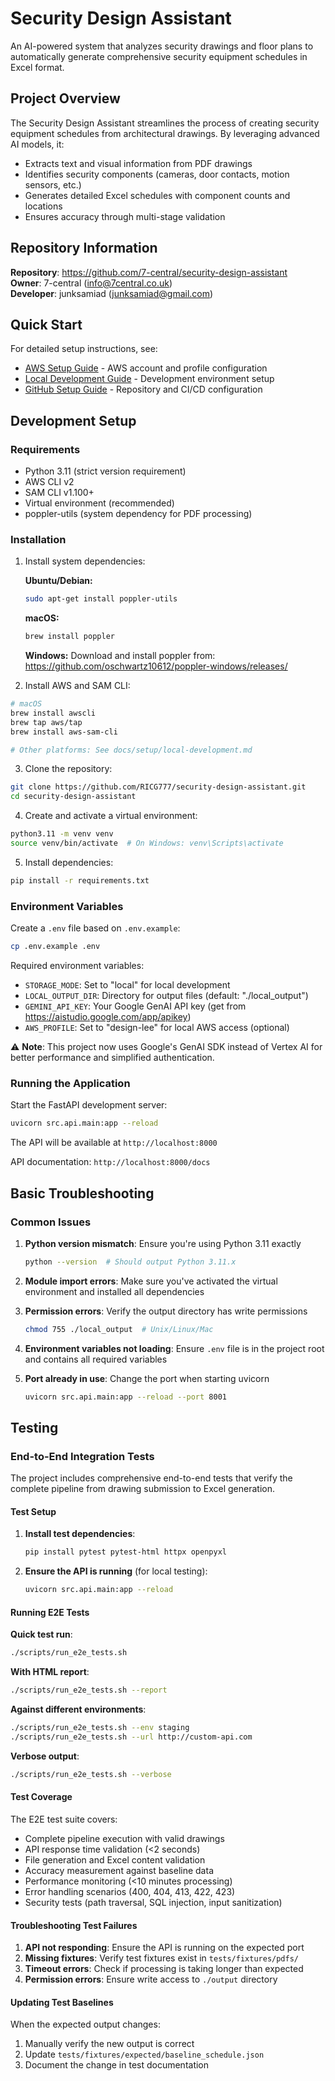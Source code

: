 # Security Design Assistant

An AI-powered system that analyzes security drawings and floor plans to automatically generate comprehensive security equipment schedules in Excel format.

## Project Overview

The Security Design Assistant streamlines the process of creating security equipment schedules from architectural drawings. By leveraging advanced AI models, it:

- Extracts text and visual information from PDF drawings
- Identifies security components (cameras, door contacts, motion sensors, etc.)
- Generates detailed Excel schedules with component counts and locations
- Ensures accuracy through multi-stage validation

## Repository Information

**Repository**: https://github.com/7-central/security-design-assistant  
**Owner**: 7-central (info@7central.co.uk)  
**Developer**: junksamiad (junksamiad@gmail.com)

## Quick Start

For detailed setup instructions, see:
- [AWS Setup Guide](docs/setup/aws-setup.md) - AWS account and profile configuration
- [Local Development Guide](docs/setup/local-development.md) - Development environment setup
- [GitHub Setup Guide](docs/setup/github-setup.md) - Repository and CI/CD configuration

## Development Setup

### Requirements

- Python 3.11 (strict version requirement)
- AWS CLI v2
- SAM CLI v1.100+
- Virtual environment (recommended)
- poppler-utils (system dependency for PDF processing)

### Installation

1. Install system dependencies:

   **Ubuntu/Debian:**
   ```bash
   sudo apt-get install poppler-utils
   ```

   **macOS:**
   ```bash
   brew install poppler
   ```

   **Windows:**
   Download and install poppler from: https://github.com/oschwartz10612/poppler-windows/releases/

2. Install AWS and SAM CLI:
```bash
# macOS
brew install awscli
brew tap aws/tap
brew install aws-sam-cli

# Other platforms: See docs/setup/local-development.md
```

3. Clone the repository:
```bash
git clone https://github.com/RICG777/security-design-assistant.git
cd security-design-assistant
```

4. Create and activate a virtual environment:
```bash
python3.11 -m venv venv
source venv/bin/activate  # On Windows: venv\Scripts\activate
```

5. Install dependencies:
```bash
pip install -r requirements.txt
```

### Environment Variables

Create a `.env` file based on `.env.example`:

```bash
cp .env.example .env
```

Required environment variables:

- `STORAGE_MODE`: Set to "local" for local development
- `LOCAL_OUTPUT_DIR`: Directory for output files (default: "./local_output")
- `GEMINI_API_KEY`: Your Google GenAI API key (get from https://aistudio.google.com/app/apikey)
- `AWS_PROFILE`: Set to "design-lee" for local AWS access (optional)

⚠️ **Note**: This project now uses Google's GenAI SDK instead of Vertex AI for better performance and simplified authentication.

### Running the Application

Start the FastAPI development server:

```bash
uvicorn src.api.main:app --reload
```

The API will be available at `http://localhost:8000`

API documentation: `http://localhost:8000/docs`

## Basic Troubleshooting

### Common Issues

1. **Python version mismatch**: Ensure you're using Python 3.11 exactly
   ```bash
   python --version  # Should output Python 3.11.x
   ```

2. **Module import errors**: Make sure you've activated the virtual environment and installed all dependencies

3. **Permission errors**: Verify the output directory has write permissions
   ```bash
   chmod 755 ./local_output  # Unix/Linux/Mac
   ```

4. **Environment variables not loading**: Ensure `.env` file is in the project root and contains all required variables

5. **Port already in use**: Change the port when starting uvicorn
   ```bash
   uvicorn src.api.main:app --reload --port 8001
   ```

## Testing

### End-to-End Integration Tests

The project includes comprehensive end-to-end tests that verify the complete pipeline from drawing submission to Excel generation.

#### Test Setup

1. **Install test dependencies**:
   ```bash
   pip install pytest pytest-html httpx openpyxl
   ```

2. **Ensure the API is running** (for local testing):
   ```bash
   uvicorn src.api.main:app --reload
   ```

#### Running E2E Tests

**Quick test run**:
```bash
./scripts/run_e2e_tests.sh
```

**With HTML report**:
```bash
./scripts/run_e2e_tests.sh --report
```

**Against different environments**:
```bash
./scripts/run_e2e_tests.sh --env staging
./scripts/run_e2e_tests.sh --url http://custom-api.com
```

**Verbose output**:
```bash
./scripts/run_e2e_tests.sh --verbose
```

#### Test Coverage

The E2E test suite covers:
- Complete pipeline execution with valid drawings
- API response time validation (<2 seconds)
- File generation and Excel content validation
- Accuracy measurement against baseline data
- Performance monitoring (<10 minutes processing)
- Error handling scenarios (400, 404, 413, 422, 423)
- Security tests (path traversal, SQL injection, input sanitization)

#### Troubleshooting Test Failures

1. **API not responding**: Ensure the API is running on the expected port
2. **Missing fixtures**: Verify test fixtures exist in `tests/fixtures/pdfs/`
3. **Timeout errors**: Check if processing is taking longer than expected
4. **Permission errors**: Ensure write access to `./output` directory

#### Updating Test Baselines

When the expected output changes:
1. Manually verify the new output is correct
2. Update `tests/fixtures/expected/baseline_schedule.json`
3. Document the change in test documentation